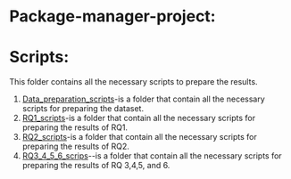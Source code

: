 # Package-manager-project:

# Scripts: 
This folder contains all the necessary scripts to prepare the results.

1. [Data_preparation_scripts](https://github.com/syful-is/Package-manager-project/tree/master/Scripts/Data_preparation_scripts)-is a folder that contain all the necessary scripts for preparing the dataset.
2. [RQ1_scripts](https://github.com/syful-is/Package-manager-project/tree/master/Scripts/RQ1_scripts)-is a folder that contain all the necessary scripts for preparing the results of RQ1.
3. [RQ2_scripts](https://github.com/syful-is/Package-manager-project/tree/master/Scripts/RQ2_scripts)-is a folder that contain all the necessary scripts for preparing the results of RQ2.
4. [RQ3_4_5_6_scrips](https://github.com/syful-is/Package-manager-project/tree/master/Scripts/RQ3_4_5_6_scrips)--is a folder that contain all the necessary scripts for preparing the results of RQ 3,4,5, and 6.



